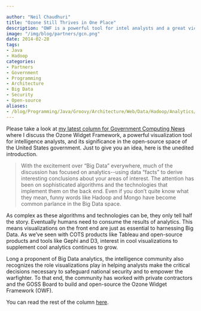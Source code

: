 ```yaml
---

author: "Neil Chaudhuri"
title: "Ozone Still Thrives in One Place"
description: "OWF is a powerful tool for intel analysts and a great victory for government open-source advocates."
image: "/img/blog/partners/gcn.png"
date: 2014-02-28
tags:
- Java
- Hadoop
categories: 
- Partners
- Government
- Programming
- Architecture
- Big Data
- Security
- Open-source
aliases:
- /blog/Programming/Java/Groovy/Architecture/Web/Data/Hadoop/Analytics/2014/02/28/ozone-still-thrives-in-one-place
---
```


Please take a look at [my latest column for Government Computing News](http://gcn.com/articles/2014/02/27/big-data.aspx)
where I discuss the Ozone Widget Framework, a powerful visualization tool for intelligence analysts, and its significance
in the open-source space of the United States government. Just to give you an idea, here is the unedited introduction.

> With the excitement over “Big Data” everywhere, much of the discussion has focused on analytics--using data “facts” to derive interesting conclusions about your areas of interest. The attention has been on sophisticated algorithms and the technologies that implement them on the back end. Even if you don’t quite know what they mean, funny words like Hadoop and Mongo have become common parlance in the Big Data space.


As complex as these algorithms and technologies can be, they only tell half the story. Eventually humans need to consume the results of analytics. This means visualizations on the front end are just as essential to harnessing Big Data. As we’ve seen with COTS products like Tableau and open-source products and tools like Gephi and D3, interest in cool visualizations to supplement cool analytics continues to grow.


Long a proponent of Big Data analytics, the intelligence community also recognizes the role visualizations play in helping analysts make the critical decisions necessary to safeguard national security and to empower the warfighter. To that end, the community has worked with private contractors and the GOSS Board to build and open-source the Ozone Widget Framework (OWF).


You can read the rest of the column [here](http://gcn.com/articles/2014/02/27/big-data.aspx).
